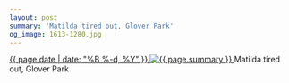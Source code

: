 ```yaml
---
layout: post
summary: 'Matilda tired out, Glover Park'
og_image: 1613-1280.jpg
---
```


<p>
 <time>
  <a href="/1613">
   {{ page.date | date: "%B %-d, %Y" }}
  </a>
 </time>
 <a href="/1613">
  <img alt="{{ page.summary }}" data-taken="3/25/2022" sizes="(min-width: 700px) 50vw, calc(100vw - 2rem)" src="{{ site.assets_url }}/1613-640.jpg" srcset="{{ site.assets_url }}/1613-320.jpg 320w, {{ site.assets_url }}/1613-640.jpg 640w, {{ site.assets_url }}/1613-960.jpg 960w, {{ site.assets_url }}/1613-1280.jpg 1280w"/>
 </a>
 <span>
  Matilda tired out, Glover Park
 </span>
</p>
